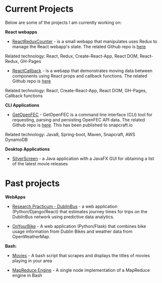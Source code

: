 # Current Projects

Below are some of the projects I am currently working on:

**React webapps**
- [ReactReduxCounter](https://thanders.github.io/ReactReduxCounter/) - is a small webapp that manipulates uses Redux to manage the React webapp's state. The related Github repo is [here](https://github.com/thanders/GetOpenFEC)

Related technology: React, Redux, Create-React-App, React DOM, React-Redux, GH-Pages

- [ReactCallback](https://thanders.github.io/ReactCallback/) - is a webapp that demonstrates moving data between components using React props and callback functions. The related Github repo is [here](https://github.com/thanders/ReactCallback)

Related technology: React, Create-React-App, React DOM, GH-Pages, Callback functions

**CLI Applications**
- [GetOpenFEC](https://snapcraft.io/getopenfec) - GetOpenFEC is a command line interface (CLI) tool for requesting, parsing and persisting OpenFEC API data. The related Github repo is [here](https://github.com/thanders/GetOpenFEC). This has been published to snapcraft.io

Related technology: Java8, Spring-boot, Maven, Snapcraft, AWS DynamoDB

**Desktop Applications**
- [SilverScreen](https://thanders.github.io/silverScreen/) - a Java application with a JavaFX GUI for obtaining a list of the latest movie releases

# Past projects

**WebApps**
- [Research Practicum - DublinBus](https://github.com/Ematrix163/Dublin_Bus_Project) - a web application (Python/Django/React) that estimates journey times for trips on the DublinBus network using predictive data analytics.

- [OnYourBike](https://github.com/atreanor/OnYourBike) - A web application (Python/Flask) that combines bike usage information from Dublin Bikes and weather data from OpenWeatherMap.

**Bash**:
- [Movies](https://thanders.github.io/movies/) - A bash script that scrapes and displays the titles of movies playing in your area

- [MapReduce Engine](https://github.com/thanders/MapReduce) - A single node implementation of a MapReduce engine in Bash
